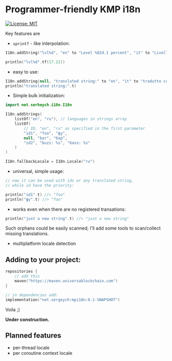 # Programmer-friendly KMP i18n

[![License: MIT](https://img.shields.io/badge/License-MIT-yellow.svg)](https://opensource.org/licenses/MIT)

Key features are

- `sprintf` - like interpolation:

```kotlin
I18n.addString("lvl%d", "en" to "Level %02d.1 percent", "it" to "Livello %02d.1 percento")

println("lvl%d".tf(17.22))
```

- easy to use:

```kotlin
I18n.addString(null, "translated string:" to "en", "it" to "tradutto come:" )
println("translated string:".t)
```

- Simple bulk initialization:

```kotlin
import net.serheych.i18n.I18n

I18n.addStrings(
    listOf("en", "ru"), // languages in strings array 
    listOf(
        // ID, "en", "ru" as specified in the first parameter
        "id1", "foo", "фу",
        null, "bar", "бар",
        "id2", "buzz: %s", "базз: %s"
    )
)

I18n.fallbackLocale = I18n.Locale("ru")
```

- universal, simple usage:

```kotlin
// now it can be used with ids or any translated string,
// while id have the priority:

println("id1".t) //> "foo"
println("фу".t) //> "foo"
```

- works even when there are no registered transations:

```kotlin
println("just a new string".t) //> "just a new string"
```
Such orphans could be easily scanned; I'll add some tools to scan/collect missing translations.

- multiplatform locale detection

## Adding to your project:

```kotlin
repositories {
    // add this
    maven("https://maven.universablockchain.com")
}

// in dependencies add:
implementation("net.sergeych:mpi18n:0.1-SNAPSHOT")
```

Voila ;)

__Under construction.__ 

## Planned features

- per-thread locale
- per coroutine context locale


